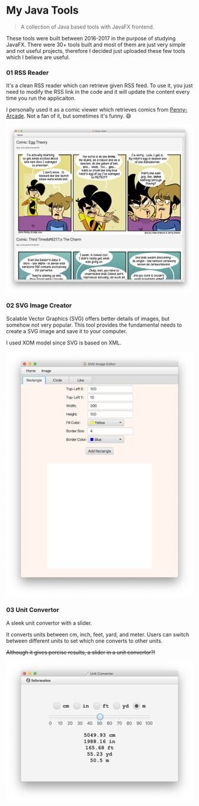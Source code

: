 # My Java Tools

> A collection of Java based tools with JavaFX frontend.



These tools were built between 2016-2017 in the purpose of studying JavaFX. There were 30+ tools built and most of them are just very simple and not useful projects, therefore I decided just uploaded these few tools which I believe are useful.



### 01 RSS Reader

It's a clean RSS reader which can retrieve given RSS feed. To use it, you just need to modify the RSS link in the code and it will update the content every time you run the applicaiton.



I personally used it as a comic viewer which retrieves comics from [Penny-Arcade](https://www.penny-arcade.com/). Not a fan of it, but sometimes it's funny. :smile:



![Image of RSS](images/RSS_reader.png)



### 02 SVG Image Creator

Scalable Vector Graphics (SVG) offers better details of images, but somehow not very popular. This tool provides the fundamental needs to create a SVG image and save it to your computer.



I used XOM model since SVG is based on XML.



![Image of SVG](images/SVG.png)



### 03 Unit Convertor

A sleek unit convertor with a slider.



It converts units between cm, inch, feet, yard, and meter. Users can switch between different units to set which one converts to other units. 


~~Although it gives percise results, a slider in a unit convertor?!~~



![Image of Unit Convertor](images/unit_convertor.png)
